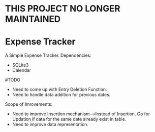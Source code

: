 # THIS PROJECT NO LONGER MAINTAINED
# Expense Tracker
A Simple Expense Tracker.
Dependencies:
- SQLite3
- Calendar

#TODO
- Need to come up with Entry Deletion Function. 
- Need to handle data addition for previous dates.

Scope of Imrovements:
- Need to improve Insertion mechanism-->Instead of Insertion, Go for Updation if data for the same date already exist in table.
- Need to improve data representation.

